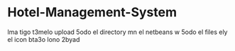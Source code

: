 # Hotel-Management-System
lma tigo t3melo upload 5odo el directory mn el netbeans w 5odo el files ely  el icon bta3o lono 2byad
